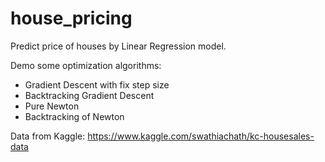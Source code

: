 # house_pricing
Predict price of houses by Linear Regression model.

Demo some optimization algorithms: 
- Gradient Descent with fix step size
- Backtracking Gradient Descent
- Pure Newton
- Backtracking of Newton

Data from Kaggle: https://www.kaggle.com/swathiachath/kc-housesales-data
